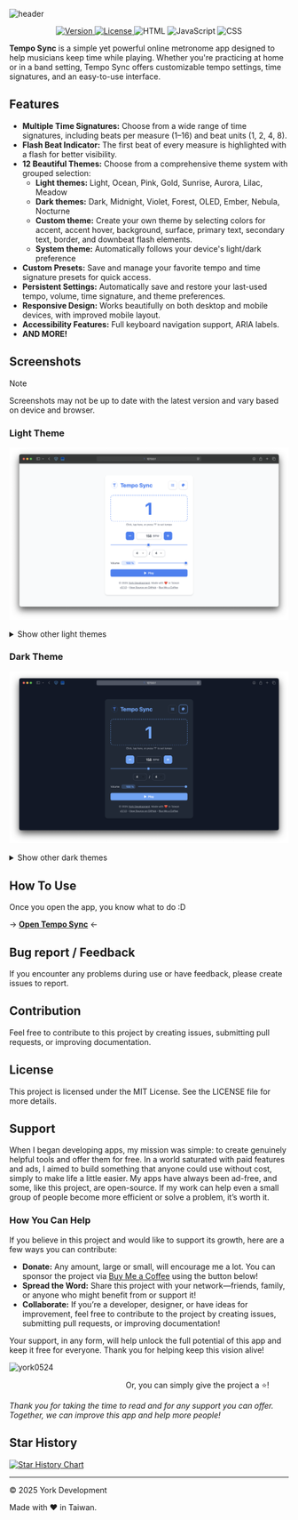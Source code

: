 ![header](https://capsule-render.vercel.app/api?type=waving&height=300&color=gradient&text=Tempo%20Sync&textBg=false&animation=twinkling&desc=A%20simple%20metronome%20web%20app.&descAlign=50&descAlignY=70)

<p align="center">
  <a href="https://github.com/york9675/Tempo-Sync/releases" target="_blank">
    <img alt="Version" src="https://img.shields.io/github/release/york9675/Tempo-Sync?style=for-the-badge" />
  </a>
  <a href="#License" target="_blank">
    <img alt="License" src="https://img.shields.io/github/license/york9675/Tempo-Sync?logo=github&style=for-the-badge" />
  </a>
    <img src="https://img.shields.io/badge/-HTML-E34F26?style=for-the-badge&logo=html5&logoColor=white" alt="HTML"/>
  </a>
  <a>
    <img src="https://img.shields.io/badge/-JavaScript-F7DF1E?style=for-the-badge&logo=javascript&logoColor=black" alt="JavaScript"/>
  </a>
  <a>
    <img src="https://img.shields.io/badge/-CSS-1572B6?style=for-the-badge&logo=css3&logoColor=white" alt="CSS"/>
  </a>
</p>

**Tempo Sync** is a simple yet powerful online metronome app designed to help musicians keep time while playing. Whether you're practicing at home or in a band setting, Tempo Sync offers customizable tempo settings, time signatures, and an easy-to-use interface.

## Features

- **Multiple Time Signatures:** Choose from a wide range of time signatures, including beats per measure (1–16) and beat units (1, 2, 4, 8).
- **Flash Beat Indicator:** The first beat of every measure is highlighted with a flash for better visibility.
- **12 Beautiful Themes:** Choose from a comprehensive theme system with grouped selection:
  - **Light themes:** Light, Ocean, Pink, Gold, Sunrise, Aurora, Lilac, Meadow
  - **Dark themes:** Dark, Midnight, Violet, Forest, OLED, Ember, Nebula, Nocturne
  - **Custom theme:** Create your own theme by selecting colors for accent, accent hover, background, surface, primary text, secondary text, border, and downbeat flash elements.
  - **System theme:** Automatically follows your device's light/dark preference
- **Custom Presets:** Save and manage your favorite tempo and time signature presets for quick access.
- **Persistent Settings:** Automatically save and restore your last-used tempo, volume, time signature, and theme preferences.
- **Responsive Design:** Works beautifully on both desktop and mobile devices, with improved mobile layout.
- **Accessibility Features:** Full keyboard navigation support, ARIA labels.
- **AND MORE!**

## Screenshots

> [!NOTE]  
> Screenshots may not be up to date with the latest version and vary based on device and browser.

### Light Theme
![Light](./Screenshots/Light.png)

<details>
  <summary>Show other light themes</summary>

#### Ocean
![Ocean](./Screenshots/Ocean.png)

#### Pink
![Pink](./Screenshots/Pink.png)

#### Gold
![Gold](./Screenshots/Gold.png)

#### Sunrise
![Sunrise](./Screenshots/Sunrise.png)

#### Aurora
![Aurora](./Screenshots/Aurora.png)

#### Lilac
![Lilac](./Screenshots/Lilac.png)

#### Meadow
![Meadow](./Screenshots/Meadow.png)

</details>

### Dark Theme
![Dark](./Screenshots/Dark.png)

<details>
  <summary>Show other dark themes</summary>

#### Midnight
![Midnight](./Screenshots/Midnight.png)

#### Violet
![Violet](./Screenshots/Violet.png)

#### Forest
![Forest](./Screenshots/Forest.png)

#### OLED
![OLED](./Screenshots/OLED.png)

#### Ember
![Ember](./Screenshots/Ember.png)

#### Nebula
![Nebula](./Screenshots/Nebula.png)

#### Nocturne
![Nocturne](./Screenshots/Nocturne.png)

</details>

## How To Use

Once you open the app, you know what to do :D

→ **[Open Tempo Sync](https://york9675.github.io/Tempo-Sync/)** ←

## Bug report / Feedback

If you encounter any problems during use or have feedback, please create issues to report.

## Contribution

Feel free to contribute to this project by creating issues, submitting pull requests, or improving documentation.

## License

This project is licensed under the MIT License. See the LICENSE file for more details.

## Support

When I began developing apps, my mission was simple: to create genuinely helpful tools and offer them for free. In a world saturated with paid features and ads, I aimed to build something that anyone could use without cost, simply to make life a little easier. My apps have always been ad-free, and some, like this project, are open-source. If my work can help even a small group of people become more efficient or solve a problem, it’s worth it.

### How You Can Help

If you believe in this project and would like to support its growth, here are a few ways you can contribute:

- **Donate:** Any amount, large or small, will encourage me a lot. You can sponsor the project via [Buy Me a Coffee](https://buymeacoffee.com/york0524) using the button below!
- **Spread the Word:** Share this project with your network—friends, family, or anyone who might benefit from or support it!
- **Collaborate:** If you’re a developer, designer, or have ideas for improvement, feel free to contribute to the project by creating issues, submitting pull requests, or improving documentation!

Your support, in any form, will help unlock the full potential of this app and keep it free for everyone. Thank you for helping keep this vision alive!

<p><a href="https://www.buymeacoffee.com/york0524"> <img align="left" src="https://cdn.buymeacoffee.com/buttons/v2/default-yellow.png" height="50" width="210" alt="york0524" /></a></p><br>

Or, you can simply give the project a :star:!

_Thank you for taking the time to read and for any support you can offer. Together, we can improve this app and help more people!_

## Star History

[![Star History Chart](https://api.star-history.com/svg?repos=york9675/Tempo-Sync&type=Date)](https://star-history.com/#york9675/Tempo-Sync&Date)

***

© 2025 York Development

Made with :heart: in Taiwan.
